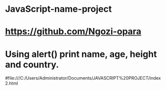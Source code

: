 # JavaScript-name-project
# https://github.com/Ngozi-opara
# Using alert() print name, age, height and country.
#file:///C:/Users/Administrator/Documents/JAVASCRIPT%20PROJECT/index2.html

